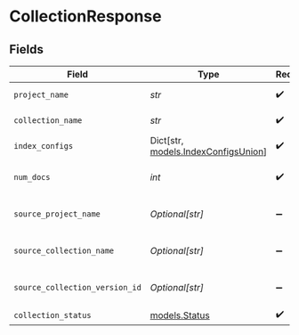 # CollectionResponse


## Fields

| Field                                                                 | Type                                                                  | Required                                                              | Description                                                           |
| --------------------------------------------------------------------- | --------------------------------------------------------------------- | --------------------------------------------------------------------- | --------------------------------------------------------------------- |
| `project_name`                                                        | *str*                                                                 | :heavy_check_mark:                                                    | Project name.                                                         |
| `collection_name`                                                     | *str*                                                                 | :heavy_check_mark:                                                    | Collection name.                                                      |
| `index_configs`                                                       | Dict[str, [models.IndexConfigsUnion](../models/indexconfigsunion.md)] | :heavy_check_mark:                                                    | N/A                                                                   |
| `num_docs`                                                            | *int*                                                                 | :heavy_check_mark:                                                    | Total number of documents.                                            |
| `source_project_name`                                                 | *Optional[str]*                                                       | :heavy_minus_sign:                                                    | Source project name.                                                  |
| `source_collection_name`                                              | *Optional[str]*                                                       | :heavy_minus_sign:                                                    | Source collection name.                                               |
| `source_collection_version_id`                                        | *Optional[str]*                                                       | :heavy_minus_sign:                                                    | Source collection version.                                            |
| `collection_status`                                                   | [models.Status](../models/status.md)                                  | :heavy_check_mark:                                                    | Status                                                                |